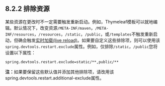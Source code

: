 <h2>8.2.2 排除资源</h2>

某些资源在更改时不一定需要触发重新启动。例如，Thymeleaf模板可以就地编辑。默认情况下，改变资源```/META-INF/maven```，```/META-INF/resources```，```/resources```，```/static```，```/public```，或```/templates```不触发重新启动，但确会触发[实时加载(live reload)](https://docs.spring.io/spring-boot/docs/current/reference/html/using-spring-boot.html#using-boot-devtools-livereload)。如果要自定义这些排除项，则可以使用该```spring.devtools.restart.exclude```属性。例如，仅排除```/static```，```/public```您将设置以下属性：

```
spring.devtools.restart.exclude=static/**,public/**
```

<b>注：</b>如果要保留这些默认值并添加其他排除项，请改用该spring.devtools.restart.additional-exclude属性。
